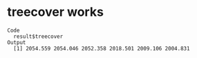 # treecover works

    Code
      result$treecover
    Output
      [1] 2054.559 2054.046 2052.358 2018.501 2009.106 2004.831

